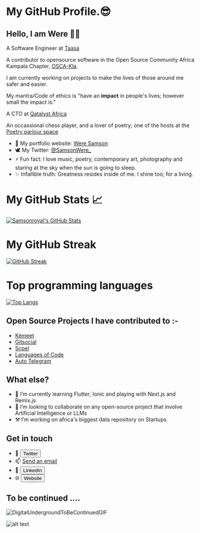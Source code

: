 <!DOCTYPE html>
<html lang="en-US">
<head>

<meta charset="utf-8">
<meta name="viewport" content="width=device-width, initial-scale=1">
<link rel="stylesheet" href="Samsonroyal.css">
  
</head>
<body>

# My GitHub Profile.😎
<!--
**Samsonroyal/Samsonroyal** is a ✨ _special_ ✨ repository because its `README.md` (this file) appears on your GitHub profile.-->
<!-- 
**About section-->
## Hello, I am Were 👋🏾 


A Software Engineer at [Taasa](https://www.taasa.io) 

A contributor to opensource software in the Open Source Community Africa Kampala Chapter, [OSCA-Kla](https://oscakampala.org/). 

I am currently working on projects to make the lives of those around me safer and easier. 

My mantra/Code of ethics is "have an **impact** in people's lives; however small the impact is." 

A CTO at [Qatalyst Africa](https://qatalystafrica.com)

An occassional chess player, and a lover of poetry; one of the hosts at the [Poetry parlour space](https://www.twitter.com/PoetryParlour_)

- 🌱 My portfolio website: [Were Samson](https://weresamson.vercel.app)
- 🕊 My Twitter: [@SamsonWere_](https://twitter.com/samsonwere_)
- ⚡ Fun fact: I love music, poetry, contemporary art, photography and staring at the sky when the sun is going to sleep.
- ✨ Infallible truth: Greatness resides inside of me. I shine too; for a living.

# My GitHub Stats &#x1f4c8;

<a href="https://github.com/Samsonroyal/Samsonroyal">
 
<img align="center" src="https://github-readme-stats.vercel.app/api/?username=Samsonroyal&count_private=true&theme=chartreuse-dark&show_icons=true&show=issues,contribs" alt="Samsonroyal's GitHub Stats"/>
 
</a>


# My GitHub Streak
[![GitHub Streak](https://github-readme-streak-stats.herokuapp.com/?user=samsonroyal&theme=tokyonight&border_radius=2.8&date_format=j%20M%5B%20Y%5D&background=08061B)](https://git.io/streak-stats)

# Top programming languages
[![Top Langs](https://github-readme-stats.vercel.app/api/top-langs/?username=Samsonroyal)](https://github.com/Samsonroyal/github-readme-stats)

<!-- 
**Work experience section-->
## Open Source Projects I have contributed to :-
- <a href="https://github.com/Samsonroyal/kemeet">Kémeet</a>
- <a href="https://github.com/Samsonroyal/gitsocial">Gitsocial</a>
- <a href="https://github.com/Samsonroyal/Scpel">Scpel</a> 
- <a href="https://github.com/Samsonroyal/LanguagesOfCode">Languages of Code</a> 
- [Auto Telegram](https://github.com/OSCA-Kampala-Chapter/autotelegram)

## What else?
- 🌱 I’m currently learning Flutter, Ionic and playing with Next.js and Remix.js
- 👯 I’m looking to collaborate on any open-source project that involve Artificial Intelligence or LLMs
- ⚒️ I’m working on africa's biggest data repository on Startups
<!-- 
**Contact section-->
## Get in touch
- 🐥 <a href="https://twitter.com/SamsonWere_"><button type="button">Twitter</button></a>
- 📫 <a href="mailto:werefast2000@gmail.com">Send an email</a>
- 🏢 <a href="https://www.linkedin.com/in/were-samson/"><button type="button">LinkedIn</button></a>
- 🌐 <a href="https://www.weresamson.vercel.app"><button type="button">Website</button></a>
<!-- 
**Teaser outro-->
## To be continued ....
![DigitalUndergroundToBeContinuedGIF](https://user-images.githubusercontent.com/26835888/194743078-2f02b81b-7292-46e4-bb78-16e141f1b858.gif)


![alt text](https://visitor-badge.laobi.icu/badge?page_id=Samsonroyal)
  </body>
  </html>
